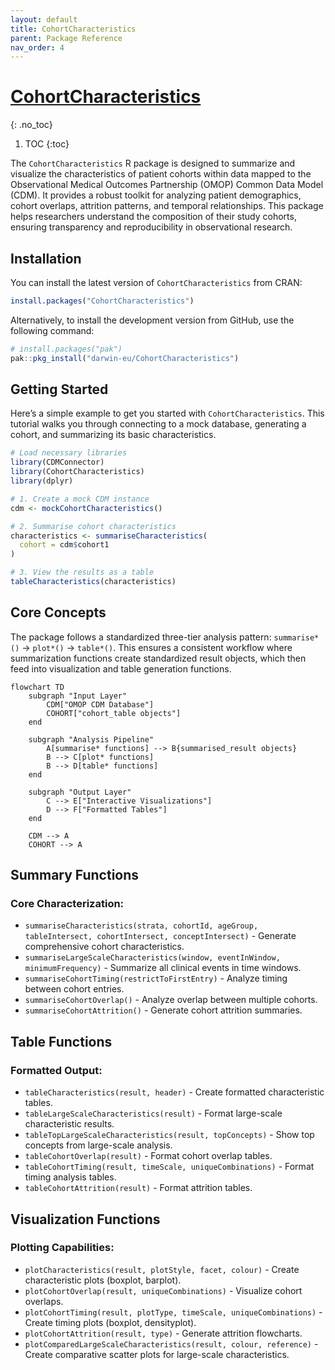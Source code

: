 ```yaml
---
layout: default
title: CohortCharacteristics
parent: Package Reference
nav_order: 4
---
```


# [CohortCharacteristics](https://darwin-eu.github.io/CohortCharacteristics/)
{: .no_toc}

1. TOC
{:toc}

The `CohortCharacteristics` R package is designed to summarize and visualize the characteristics of patient cohorts within data mapped to the Observational Medical Outcomes Partnership (OMOP) Common Data Model (CDM). It provides a robust toolkit for analyzing patient demographics, cohort overlaps, attrition patterns, and temporal relationships. This package helps researchers understand the composition of their study cohorts, ensuring transparency and reproducibility in observational research.

## Installation

You can install the latest version of `CohortCharacteristics` from CRAN:

```R
install.packages("CohortCharacteristics")
```

Alternatively, to install the development version from GitHub, use the following command:

```R
# install.packages("pak")
pak::pkg_install("darwin-eu/CohortCharacteristics")
```

## Getting Started

Here’s a simple example to get you started with `CohortCharacteristics`. This tutorial walks you through connecting to a mock database, generating a cohort, and summarizing its basic characteristics.

```R
# Load necessary libraries
library(CDMConnector)
library(CohortCharacteristics)
library(dplyr)

# 1. Create a mock CDM instance
cdm <- mockCohortCharacteristics()

# 2. Summarise cohort characteristics
characteristics <- summariseCharacteristics(
  cohort = cdm$cohort1
)

# 3. View the results as a table
tableCharacteristics(characteristics)
```

## Core Concepts

The package follows a standardized three-tier analysis pattern: `summarise*()` → `plot*()` → `table*()`. This ensures a consistent workflow where summarization functions create standardized result objects, which then feed into visualization and table generation functions.

```mermaid
flowchart TD
    subgraph "Input Layer"
        CDM["OMOP CDM Database"]
        COHORT["cohort_table objects"]
    end

    subgraph "Analysis Pipeline"
        A[summarise* functions] --> B{summarised_result objects}
        B --> C[plot* functions]
        B --> D[table* functions]
    end

    subgraph "Output Layer"
        C --> E["Interactive Visualizations"]
        D --> F["Formatted Tables"]
    end

    CDM --> A
    COHORT --> A
```

## Summary Functions

### Core Characterization:

- `summariseCharacteristics(strata, cohortId, ageGroup, tableIntersect, cohortIntersect, conceptIntersect)` - Generate comprehensive cohort characteristics.
- `summariseLargeScaleCharacteristics(window, eventInWindow, minimumFrequency)` - Summarize all clinical events in time windows.
- `summariseCohortTiming(restrictToFirstEntry)` - Analyze timing between cohort entries.
- `summariseCohortOverlap()` - Analyze overlap between multiple cohorts.
- `summariseCohortAttrition()` - Generate cohort attrition summaries.

## Table Functions

### Formatted Output:

- `tableCharacteristics(result, header)` - Create formatted characteristic tables.
- `tableLargeScaleCharacteristics(result)` - Format large-scale characteristic results.
- `tableTopLargeScaleCharacteristics(result, topConcepts)` - Show top concepts from large-scale analysis.
- `tableCohortOverlap(result)` - Format cohort overlap tables.
- `tableCohortTiming(result, timeScale, uniqueCombinations)` - Format timing analysis tables.
- `tableCohortAttrition(result)` - Format attrition tables.

## Visualization Functions

### Plotting Capabilities:

- `plotCharacteristics(result, plotStyle, facet, colour)` - Create characteristic plots (boxplot, barplot).
- `plotCohortOverlap(result, uniqueCombinations)` - Visualize cohort overlaps.
- `plotCohortTiming(result, plotType, timeScale, uniqueCombinations)` - Create timing plots (boxplot, densityplot).
- `plotCohortAttrition(result, type)` - Generate attrition flowcharts.
- `plotComparedLargeScaleCharacteristics(result, colour, reference)` - Create comparative scatter plots for large-scale characteristics.
